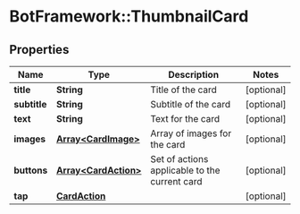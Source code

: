 # BotFramework::ThumbnailCard

## Properties
Name | Type | Description | Notes
------------ | ------------- | ------------- | -------------
**title** | **String** | Title of the card | [optional] 
**subtitle** | **String** | Subtitle of the card | [optional] 
**text** | **String** | Text for the card | [optional] 
**images** | [**Array&lt;CardImage&gt;**](CardImage.md) | Array of images for the card | [optional] 
**buttons** | [**Array&lt;CardAction&gt;**](CardAction.md) | Set of actions applicable to the current card | [optional] 
**tap** | [**CardAction**](CardAction.md) |  | [optional] 

